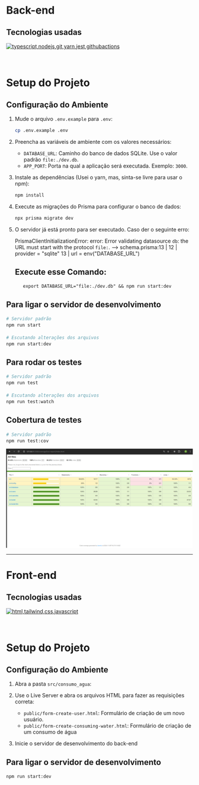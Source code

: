 # Back-end

## Tecnologias usadas

  <a href="https://go-skill-icons.vercel.app/">
    <img src="https://go-skill-icons.vercel.app/api/icons?i=typescript,nodejs,git,yarn,jest,githubactions" alt="typescript,nodejs,git,yarn,jest,githubactions" />
  </a>

<br>
<br>
<br>

# Setup do Projeto

## Configuração do Ambiente

1. Mude o arquivo `.env.example` para `.env`:

   ```bash
   cp .env.example .env
   ```

2. Preencha as variáveis de ambiente com os valores necessários:

   - `DATABASE_URL`: Caminho do banco de dados SQLite. Use o valor padrão `file:./dev.db`.
   - `APP_PORT`: Porta na qual a aplicação será executada. Exemplo: `3000`.

3. Instale as dependências (Usei o yarn, mas, sinta-se livre para usar o npm):

   ```bash
   npm install
   ```

4. Execute as migrações do Prisma para configurar o banco de dados:

   ```bash
   npx prisma migrate dev
   ```

5. O servidor já está pronto para ser executado. Caso der o seguinte erro:

   PrismaClientInitializationError: error: Error validating datasource `db`: the URL must start with the protocol `file:`.
   --> schema.prisma:13
   |
   12 | provider = "sqlite"
   13 | url = env("DATABASE_URL")

   ## Execute esse Comando:

   ```
      export DATABASE_URL="file:./dev.db" && npm run start:dev
   ```

## Para ligar o servidor de desenvolvimento

```bash
# Servidor padrão
npm run start

# Escutando alterações dos arquivos
npm run start:dev
```

## Para rodar os testes

```bash
# Servidor padrão
npm run test

# Escutando alterações dos arquivos
npm run test:watch
```

## Cobertura de testes

```bash
# Servidor padrão
npm run test:cov

```

![Cobertura de testes](coverage.png)

---

# Front-end

## Tecnologias usadas

  <a href="https://go-skill-icons.vercel.app/">
    <img src="https://go-skill-icons.vercel.app/api/icons?i=html,tailwind,css,javascript" alt="html,tailwind,css,javascript" />
  </a>

<br>
<br>
<br>

# Setup do Projeto

## Configuração do Ambiente

1. Abra a pasta `src/consumo_agua`:
2. Use o Live Server e abra os arquivos HTML para fazer as requisições correta:

   - `public/form-create-user.html`: Formulário de criação de um novo usuário.
   - `public/form-create-consuming-water.html`: Formulário de criação de um consumo de água

3. Inicie o servidor de desenvolvimento do back-end

## Para ligar o servidor de desenvolvimento

```bash
npm run start:dev
```
